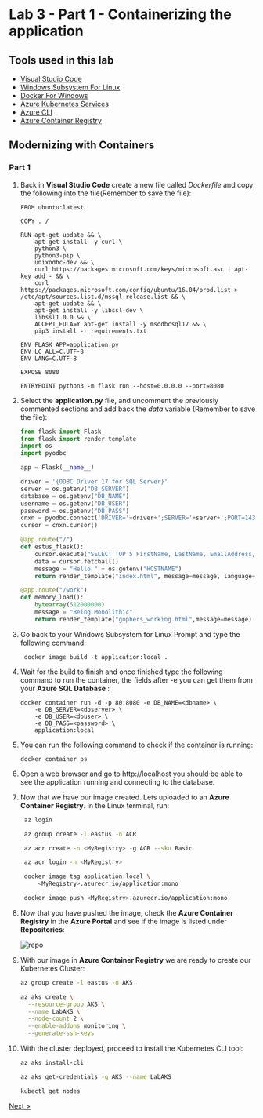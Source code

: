 # Lab 3 - Part 1 - Containerizing the application



## Tools used in this lab

- [Visual Studio Code](https://code.visualstudio.com/)
- [Windows Subsystem For Linux](https://docs.microsoft.com/en-us/windows/wsl/enterprise)
- [Docker For Windows](https://docs.docker.com/docker-for-windows/)
- [Azure Kubernetes Services](https://docs.microsoft.com/en-us/azure/aks/)
- [Azure CLI](https://docs.microsoft.com/en-us/cli/azure/?view=azure-cli-latest)
- [Azure Container Registry](https://azure.microsoft.com/en-us/services/container-registry/)

## Modernizing with Containers

### Part 1

1. Back in **Visual Studio Code** create a new file called *Dockerfile* and copy the following into the file(Remember to save the file):
   
   ```Docker
   FROM ubuntu:latest

   COPY . /

   RUN apt-get update && \
       apt-get install -y curl \
       python3 \
       python3-pip \
       unixodbc-dev && \
       curl https://packages.microsoft.com/keys/microsoft.asc | apt-key add - && \
       curl https://packages.microsoft.com/config/ubuntu/16.04/prod.list > /etc/apt/sources.list.d/mssql-release.list && \
       apt-get update && \
       apt-get install -y libssl-dev \
       libssl1.0.0 && \
       ACCEPT_EULA=Y apt-get install -y msodbcsql17 && \
       pip3 install -r requirements.txt

   ENV FLASK_APP=application.py
   ENV LC_ALL=C.UTF-8
   ENV LANG=C.UTF-8

   EXPOSE 8080

   ENTRYPOINT python3 -m flask run --host=0.0.0.0 --port=8080
   ```

2. Select the **application.py** file, and uncomment the previously commented sections and add back the *data* variable (Remember to save the file):
   
    ```Python
    from flask import Flask
    from flask import render_template
    import os
    import pyodbc

    app = Flask(__name__)

    driver = '{ODBC Driver 17 for SQL Server}'
    server = os.getenv("DB_SERVER")
    database = os.getenv("DB_NAME")
    username = os.getenv("DB_USER")
    password = os.getenv("DB_PASS")
    cnxn = pyodbc.connect('DRIVER='+driver+';SERVER='+server+';PORT=1433;DATABASE='+database+';UID='+username+';PWD='+ password)
    cursor = cnxn.cursor()

    @app.route("/")
    def estus_flask():
        cursor.execute("SELECT TOP 5 FirstName, LastName, EmailAddress, Phone FROM SalesLT.Customer")
        data = cursor.fetchall()
        message = "Hello " + os.getenv("HOSTNAME")
        return render_template("index.html", message=message, language="Python",data=data)

    @app.route("/work")
    def memory_load():
        bytearray(512000000)
        message = "Being Monolithic"
        return render_template("gophers_working.html",message=message)
    ```

3. Go back to your Windows Subsystem for Linux Prompt and type the following command:
   
   ```Docker
    docker image build -t application:local .
   ```

4. Wait for the build to finish and once finished type the following command to run the container, the fields after -e you can get them from your **Azure SQL Database** :

    ```Docker
    docker container run -d -p 80:8080 -e DB_NAME=<dbname> \
        -e DB_SERVER=<dbserver> \
        -e DB_USER=<dbuser> \
        -e DB_PASS=<password> \
        application:local
    ```


5. You can run the following command to check if the container is running:

    ```Docker
    docker container ps
    ```
  
6. Open a web browser and go to http://localhost you should be  able to see the application running and connecting to the database.

7. Now that we have our image created. Lets uploaded to an **Azure Container Registry**. In the Linux terminal, run:
   
   ```Bash
    az login

    az group create -l eastus -n ACR

    az acr create -n <MyRegistry> -g ACR --sku Basic

    az acr login -n <MyRegistry>

    docker image tag application:local \
        <MyRegistry>.azurecr.io/application:mono

    docker image push <MyRegistry>.azurecr.io/application:mono
    ```

8. Now that you have pushed the image, check the **Azure Container Registry** in the **Azure Portal** and see if the image is  listed under **Repositories**:
   
   ![repo](img/lab3/reporeg.png)

9. With our image in **Azure Container Registry** we are ready to create our Kubernetes Cluster:
    
    ```Bash
    az group create -l eastus -n AKS

    az aks create \
      --resource-group AKS \
      --name LabAKS \
      --node-count 2 \
      --enable-addons monitoring \
      --generate-ssh-keys
    ```

10. With the cluster deployed, proceed to install the Kubernetes CLI tool:
    
    ```Bash
    az aks install-cli

    az aks get-credentials -g AKS --name LabAKS

    kubectl get nodes
    ```

[Next >](lab_3_1.md)